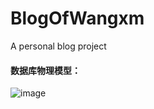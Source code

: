 # BlogOfWangxm
A personal blog project

#### 数据库物理模型：
![image](https://github.com/eussi/BlogOfWangxm/blob/master/doc/db_pdm.png)
